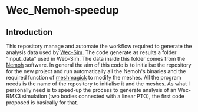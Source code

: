 # Wec_Nemoh-speedup

## Introduction
This repository manage and automate the workflow required to generate the analysis data used by [Wec-Sim](https://github.com/WEC-Sim/WEC-Sim). The code generate as results a folder "input_data" used in Web-Sim. The data inside this folder comes from the [Nemoh](https://gitlab.com/lheea/Nemoh) software. In general the aim of this code is to initialise the repository for the new project and run automatically all the Nemoh's binaries and the required function of [meshmagick](https://github.com/LHEEA/meshmagick/tree/master) to modify the meshes.
All the program needs is the name of the repository to initialise it and the meshes.
As what I personally need is to speed-up the process to generate analysis of an Wec-RMX3 simulation (two bodies connected with a linear PTO), the first code proposed is basically for that.
